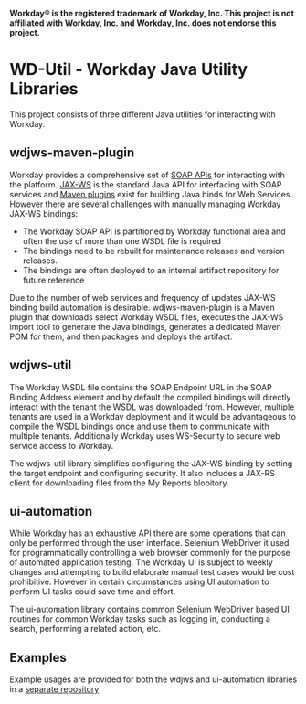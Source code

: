 **Workday® is the registered trademark of Workday, Inc. This project is not affiliated with Workday, Inc. and Workday, Inc. does not endorse this project.**


# WD-Util - Workday Java Utility Libraries

This project consists of three different Java utilities for interacting with Workday.

## wdjws-maven-plugin
Workday provides a comprehensive set of [SOAP APIs](https://community.workday.com/api) for interacting with the platform. [JAX-WS](https://github.com/eclipse-ee4j/jax-ws-api) is the standard Java API for interfacing with SOAP services and [Maven plugins](https://github.com/eclipse-ee4j/metro-jax-ws/tree/master/jaxws-ri/extras/jaxws-maven-plugin) exist for building Java binds for Web Services. However there are several challenges with manually managing Workday JAX-WS bindings:

* The Workday SOAP API is partitioned by Workday functional area and often the use of more than one WSDL file is required
* The bindings need to be rebuilt for maintenance releases and version releases.
* The bindings are often deployed to an internal artifact repository for future reference

Due to the number of web services and frequency of updates JAX-WS binding build automation is desirable. wdjws-maven-plugin is a Maven plugin that downloads select Workday WSDL files, executes the JAX-WS import tool to generate the Java bindings, generates a dedicated Maven POM for them, and then packages and deploys the artifact. 

## wdjws-util
The Workday WSDL file contains the SOAP Endpoint URL in the SOAP Binding Address element and by default the compiled bindings will directly interact with the tenant the WSDL was downloaded from. However, multiple tenants are used in a Workday deployment and it would be advantageous to compile the WSDL bindings once and use them to communicate with multiple tenants. Additionally Workday uses WS-Security to secure web service access to Workday.

The wdjws-util library simplifies configuring the JAX-WS binding by setting the target endpoint and configuring security. It also includes a JAX-RS client for downloading files from the My Reports blobitory.

 
## ui-automation
While Workday has an exhaustive API there are some operations that can only be performed through the user interface. Selenium WebDriver it used for programmatically controlling a web browser commonly for the purpose of automated application testing. The Workday UI is subject to weekly changes and attempting to build elaborate manual test cases would be cost prohibitive. However in certain circumstances using UI automation to perform UI tasks could save time and effort.  

The ui-automation library contains common Selenium WebDriver based UI routines for common Workday tasks such as logging in, conducting a search, performing a related action, etc.

## Examples

Example usages are provided for both the wdjws and ui-automation libraries in a [separate repository](https://github.com/aaronanderson/wdutil-examples)  
